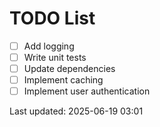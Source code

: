 # TODO List

- [ ] Add logging
- [ ] Write unit tests
- [ ] Update dependencies
- [ ] Implement caching
- [ ] Implement user authentication

Last updated: 2025-06-19 03:01
